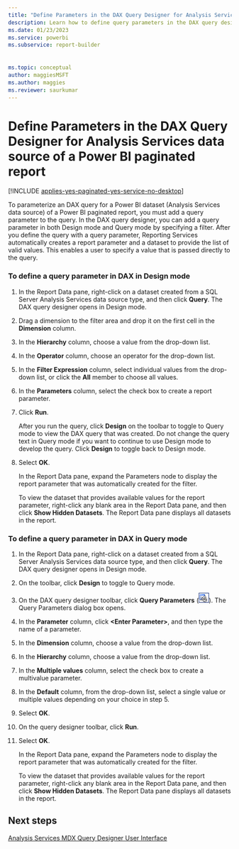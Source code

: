 ```yaml
---
title: "Define Parameters in the DAX Query Designer for Analysis Services data source of a Power BI paginated report | Microsoft Docs"
description: Learn how to define query parameters in the DAX query designer for Analysis Services.
ms.date: 01/23/2023
ms.service: powerbi
ms.subservice: report-builder


ms.topic: conceptual
author: maggiesMSFT
ms.author: maggies
ms.reviewer: saurkumar
---
```

# Define Parameters in the DAX Query Designer for Analysis Services data source of a Power BI paginated report

[!INCLUDE [applies-yes-paginated-yes-service-no-desktop](../../includes/applies-yes-paginated-yes-service-no-desktop.md)]

  To parameterize an DAX query for a Power BI dataset (Analysis Services data source) of a Power BI paginated report, you must add a query parameter to the query. In the DAX query designer, you can add a query parameter in both Design mode and Query mode by specifying a filter. After you define the query with a query parameter, Reporting Services automatically creates a report parameter and a dataset to provide the list of valid values. This enables a user to specify a value that is passed directly to the query.  
  
  
### To define a query parameter in DAX in Design mode  
  
1.  In the Report Data pane, right-click on a dataset created from a SQL Server Analysis Services data source type, and then click **Query**. The DAX query designer opens in Design mode.  
  
2.  Drag a dimension to the filter area and drop it on the first cell in the **Dimension** column.  
  
3.  In the **Hierarchy** column, choose a value from the drop-down list.  
  
4.  In the **Operator** column, choose an operator for the drop-down list.  
  
5.  In the **Filter Expression** column, select individual values from the drop-down list, or click the **All** member to choose all values.  
  
6.  In the **Parameters** column, select the check box to create a report parameter.  
  
7.  Click **Run**.  
  
     After you run the query, click **Design** on the toolbar to toggle to Query mode to view the DAX query that was created. Do not change the query text in Query mode if you want to continue to use Design mode to develop the query. Click **Design** to toggle back to Design mode.  
  
8.  Select **OK**.
  
     In the Report Data pane, expand the Parameters node to display the report parameter that was automatically created for the filter.  
  
     To view the dataset that provides available values for the report parameter, right-click any blank area in the Report Data pane, and then click **Show Hidden Datasets**. The Report Data pane displays all datasets in the report.  
  
### To define a query parameter in DAX in Query mode  
  
1.  In the Report Data pane, right-click on a dataset created from a SQL Server Analysis Services data source type, and then click **Query**. The DAX query designer opens in Design mode.  
  
2.  On the toolbar, click **Design** to toggle to Query mode.  
  
3.  On the DAX query designer toolbar, click **Query Parameters** (![Icon for the Query Parameters dialog box](../report-design/media/iconqueryparameter.gif "Icon for the Query Parameters dialog box")). The Query Parameters dialog box opens.  
  
4.  In the **Parameter** column, click **\<Enter Parameter>**, and then type the name of a parameter.  
  
5.  In the **Dimension** column, choose a value from the drop-down list.  
  
6.  In the **Hierarchy** column, choose a value from the drop-down list.  
  
7.  In the **Multiple values** column, select the check box to create a multivalue parameter.  
  
8.  In the **Default** column, from the drop-down list, select a single value or multiple values depending on your choice in step 5.  
  
9.  Select **OK**.
  
10. On the query designer toolbar, click **Run**.  
  
11. Select **OK**.
  
     In the Report Data pane, expand the Parameters node to display the report parameter that was automatically created for the filter.  
  
     To view the dataset that provides available values for the report parameter, right-click any blank area in the Report Data pane, and then click **Show Hidden Datasets**. The Report Data pane displays all datasets in the report.  
  
## Next steps  
 [Analysis Services MDX Query Designer User Interface](/sql/reporting-services/report-data/analysis-services-mdx-query-designer-user-interface)  
  
  
